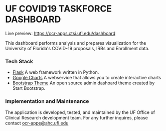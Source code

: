 # UF COVID19 TASKFORCE DASHBOARD

Live preview: https://ocr-apps.ctsi.ufl.edu/dashboard

This dashboard performs analysis and prepares visualization for the University of Florida's COVID-19 proposals, IRBs and Enrollment data.

### Tech Stack

* [Flask](https://flask.palletsprojects.com/en/1.1.x/quickstart/) A web framework written in Python.
* [Google Charts](https://developers.google.com/chart) A webservice that allows you to create interactive charts
* [Bootstrap Theme](https://github.com/BlackrockDigital/startbootstrap-sb-admin-2) An open source admin dashoard theme created by Start Bootstrap.

### Implementation and Maintenance

The application is developed, tested, and maintained by the UF Office of Clinical Research development team. For any further inquires, please contact
ocr-apps@ahc.ufl.edu
